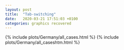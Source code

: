```yaml
---
layout: post
title:  "Tab-switching"
date:   2020-03-21 17:51:03 +0100
categories: graphics recovered
---
```




{% include plots/Germany/all_cases.html %}
{% include plots/Germany/all_caseshtm.html %}

